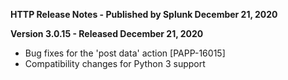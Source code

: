 **HTTP Release Notes - Published by Splunk December 21, 2020**


**Version 3.0.15 - Released December 21, 2020**

* Bug fixes for the 'post data' action [PAPP-16015]
* Compatibility changes for Python 3 support
